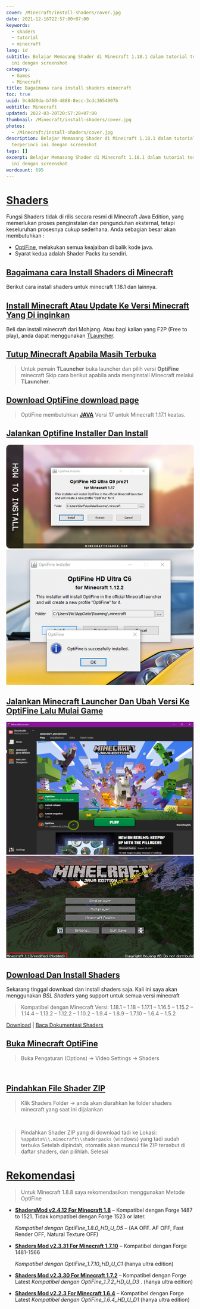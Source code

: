 ```yaml
---
cover: /Minecraft/install-shaders/cover.jpg
date: 2021-12-16T22:57:00+07:00
keywords:
  - shaders
  - tutorial
  - minecraft
lang: id
subtitle: Belajar Memasang Shader di Minecraft 1.18.1 dalam tutorial terperinci
  ini dengan screenshot
category:
  - Games
  - Minecraft
title: Bagaimana cara install shaders minecraft
toc: true
uuid: 9c4dd0da-b700-4888-8ecc-3cdc3654907b
webtitle: Minecraft
updated: 2022-03-20T20:57:28+07:00
thumbnail: /Minecraft/install-shaders/cover.jpg
photos:
  - /Minecraft/install-shaders/cover.jpg
description: Belajar Memasang Shader di Minecraft 1.18.1 dalam tutorial
  terperinci ini dengan screenshot
tags: []
excerpt: Belajar Memasang Shader di Minecraft 1.18.1 dalam tutorial terperinci
  ini dengan screenshot
wordcount: 695
---
```


<h1 id="shaders" tabindex="-1"><a class="header-anchor" href="#shaders">Shaders</a></h1>
<p>Fungsi Shaders tidak di rilis secara resmi di Minecraft Java Edition, yang memerlukan proses penginstalan dan pengunduhan eksternal, tetapi keseluruhan prosesnya cukup sederhana. Anda sebagian besar akan membutuhkan :</p>
<ul>
<li><a href="//webmanajemen.com/page/safelink.html?url=aHR0cHM6Ly9vcHRpZmluZS5uZXQvaG9tZQ==" target="_blank" rel="nofollow noopener">OptiFine</a>, melakukan semua keajaiban di balik kode java.</li>
<li>Syarat kedua adalah Shader Packs itu sendiri.</li>
</ul>
<h2 id="bagaimana-cara-install-shaders-di-minecraft" tabindex="-1"><a class="header-anchor" href="#bagaimana-cara-install-shaders-di-minecraft">Bagaimana cara Install Shaders di Minecraft</a></h2>
<p>Berikut cara install shaders untuk minecraft 1.18.1 dan lainnya.</p>
<h2 id="install-minecraft-atau-update-ke-versi-minecraft-yang-di-inginkan" tabindex="-1"><a class="header-anchor" href="#install-minecraft-atau-update-ke-versi-minecraft-yang-di-inginkan">Install Minecraft Atau Update Ke Versi Minecraft Yang Di inginkan</a></h2>
<p>Beli dan install minecraft dari Mohjang. Atau bagi kalian yang F2P (Free to play), anda dapat menggunakan <a href="//webmanajemen.com/page/safelink.html?url=aHR0cHM6Ly90bGF1bmNoZXIub3JnL2VuLw==" target="_blank" rel="nofollow noopener">TLauncher</a>.</p>
<h2 id="tutup-minecraft-apabila-masih-terbuka" tabindex="-1"><a class="header-anchor" href="#tutup-minecraft-apabila-masih-terbuka">Tutup Minecraft Apabila Masih Terbuka</a></h2>
<blockquote>
<p>Untuk pemain <strong>TLauncher</strong> buka launcher dan pilih versi <strong>OptiFine</strong> minecraft
Skip cara berikut apabila anda menginstall Minecraft melalui <strong>TLauncher</strong>.</p>
</blockquote>
<h2 id="download-opti-fine-download-page" tabindex="-1"><a class="header-anchor" href="#download-opti-fine-download-page">Download </a><a href="//webmanajemen.com/page/safelink.html?url=aHR0cHM6Ly9vcHRpZmluZS5uZXQvZG93bmxvYWRz" target="_blank" rel="nofollow noopener">OptiFine download page</a></h2>
<blockquote>
<p>OptiFine membutuhkan <strong><a href="//webmanajemen.com/page/safelink.html?url=aHR0cHM6Ly9qYXZhLmNvbS9lbi9kb3dubG9hZC8=" target="_blank" rel="nofollow noopener">JAVA</a></strong> Versi 17 untuk Minecraft 1.17.1 keatas.</p>
</blockquote>
<h2 id="jalankan-optifine-installer-dan-install" tabindex="-1"><a class="header-anchor" href="#jalankan-optifine-installer-dan-install">Jalankan Optifine Installer Dan Install</a></h2>
<p><img src="/Minecraft/install-shaders/how-to-install-shaders-10.jpg" alt="Optifine installer">
<img src="/Minecraft/install-shaders/optifine-install-success.png" alt="Optifine installer success"></p>
<h2 id="jalankan-minecraft-launcher-dan-ubah-versi-ke-opti-fine-lalu-mulai-game" tabindex="-1"><a class="header-anchor" href="#jalankan-minecraft-launcher-dan-ubah-versi-ke-opti-fine-lalu-mulai-game">Jalankan Minecraft Launcher Dan Ubah Versi Ke OptiFine Lalu Mulai Game</a></h2>
<p><img src="/Minecraft/install-shaders/change-game-version-minecraft-launcher.png" alt="Minecraft Launcher Change Version">
<img src="/Minecraft/install-shaders/Minecraft-Version-1.18.jpg" alt="Main Page Game Minecraft"></p>
<h2 id="download-dan-install-shaders" tabindex="-1"><a class="header-anchor" href="#download-dan-install-shaders">Download Dan Install Shaders</a></h2>
<p>Sekarang tinggal download dan install shaders saja. Kali ini saya akan menggunakan <em>BSL Shaders</em> yang support untuk semua versi minecraft</p>
<blockquote>
<p>Kompatibel dengan Minecraft Versi: 1.18.1 – 1.18 – 1.17.1 – 1.16.5 – 1.15.2 – 1.14.4 – 1.13.2 – 1.12.2 – 1.10.2 – 1.9.4 – 1.8.9 – 1.7.10 – 1.6.4 – 1.5.2</p>
</blockquote>
<p><a href="//webmanajemen.com/page/safelink.html?url=aHR0cHM6Ly9maWxlcy5taW5lY3JhZnRzaGFkZXIuY29tL2RsL2JzbA==" target="_blank" rel="nofollow noopener">Download</a> | <a href="//webmanajemen.com/page/safelink.html?url=aHR0cHM6Ly9taW5lY3JhZnRzaGFkZXIuY29tL2JzbC1zaGFkZXJzLw==" target="_blank" rel="nofollow noopener">Baca Dokumentasi Shaders</a></p>
<h2 id="buka-minecraft-opti-fine" tabindex="-1"><a class="header-anchor" href="#buka-minecraft-opti-fine">Buka Minecraft OptiFine</a></h2>
<blockquote>
<p>Buka Pengaturan (Options) -&gt; Video Settings -&gt; Shaders</p>
</blockquote>
<p><img src="https://minecraftshader.com/wp-content/uploads/2021/07/how-to-install-shaders-6.jpg" alt=""></p>
<h2 id="pindahkan-file-shader-zip" tabindex="-1"><a class="header-anchor" href="#pindahkan-file-shader-zip">Pindahkan File Shader ZIP</a></h2>
<blockquote>
<p>Klik Shaders Folder -&gt; anda akan diarahkan ke folder shaders minecraft yang saat ini dijalankan</p>
</blockquote>
<p><img src="https://minecraftshader.com/wp-content/uploads/2021/07/how-to-install-shaders-5.jpg" alt=""></p>
<blockquote>
<p>Pindahkan Shader ZIP yang di download tadi ke Lokasi: <code>%appdata%\\.minecraft\\shaderpacks</code> (windows) yang tadi sudah terbuka
Setelah dipindah, otomatis akan muncul file ZIP tersebut di daftar shaders, dan pilihlah. Selesai</p>
</blockquote>
<h1 id="rekomendasi" tabindex="-1"><a class="header-anchor" href="#rekomendasi">Rekomendasi</a></h1>
<blockquote>
<p>Untuk Minecraft 1.8.8 saya rekomendasikan menggunakan Metode OptiFine</p>
</blockquote>
<ul>
<li>
<p><strong><a href="//webmanajemen.com/page/safelink.html?url=aHR0cHM6Ly93d3cubWVkaWFmaXJlLmNvbS9maWxlL3Vtejk5Z3d3MzNpYTlhNi9zaGFkZXJzbW9kLXYyLjQuMTJtYzEuOC5qYXIvZmlsZQ==" target="_blank" rel="nofollow noopener">ShadersMod v2.4.12 For Minecraft 1.8</a></strong> – Kompatibel dengan Forge 1487 to 1521. Tidak kompatibel dengan Forge 1523 or later.</p>
<p><em>Kompatibel dengan OptiFine_1.8.0_HD_U_D5</em> – (AA OFF. AF OFF, Fast Render OFF, Natural Texture OFF)</p>
</li>
<li>
<p><strong><a href="//webmanajemen.com/page/safelink.html?url=aHR0cHM6Ly93d3cubWVkaWFmaXJlLmNvbS9maWxlLzlrNGY3ZXl3Y3dvMHA5ZC9TaGFkZXJzTW9kQ29yZS12Mi4zLjMxLW1jMS43LjEwLWYuamFy" target="_blank" rel="nofollow noopener">Shaders Mod v2.3.31 For Minecraft 1.7.10</a></strong> – Kompatibel dengan Forge 1481-1566</p>
<p><em>Kompatibel dengan OptiFine_1.7.10_HD_U_C1</em> (hanya ultra edition)</p>
</li>
<li>
<p><strong><a href="//webmanajemen.com/page/safelink.html?url=aHR0cHM6Ly93d3cubWVkaWFmaXJlLmNvbS9maWxlL3BqMGFydTJ2d3BoNDZoci9TaGFkZXJzTW9kQ29yZS12Mi4zLjMwLW1jMS43LjItZi5qYXI=" target="_blank" rel="nofollow noopener">Shaders Mod v2.3.30 For Minecraft 1.7.2</a></strong> – Kompatibel dengan Forge Latest <em>Kompatibel dengan OptiFine_1.7.2_HD_U_D3</em> . (hanya ultra edition)</p>
</li>
<li>
<p><strong><a href="//webmanajemen.com/page/safelink.html?url=aHR0cHM6Ly93d3cubWVkaWFmaXJlLmNvbS9maWxlL2YwY241d2Fia25idWgzcy9TaGFkZXJzTW9kQ29yZS12Mi4yLjMtbWMxLjYuNC1mOTY1Lmphcg==" target="_blank" rel="nofollow noopener">Shaders Mod v2.2.3 For Minecraft 1.6.4</a></strong> – Kompatibel dengan Forge Latest <em>Kompatibel dengan OptiFine_1.6.4_HD_U_D1</em> (hanya ultra edition)</p>
</li>
</ul>
